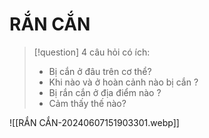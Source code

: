 # RẮN CẮN


> [!question] 4 câu hỏi có ích:
> - Bị cắn ở đâu trên cơ thể?
> - Khi nào và ở hoàn cảnh nào bị cắn ?
> - Bị rắn cắn ở địa điểm nào ?
> - Cảm thấy thế nào?

![[RẮN CẮN-20240607151903301.webp]]
